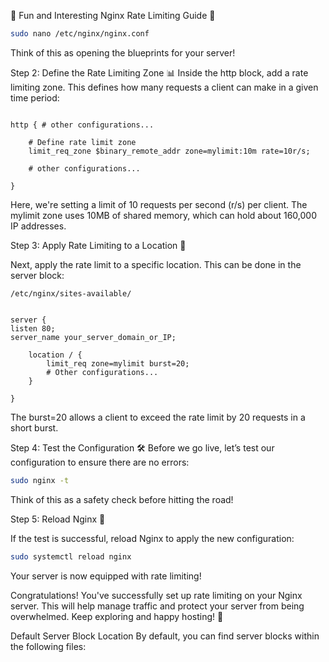 🎉 Fun and Interesting Nginx Rate Limiting Guide 🎉

```bash
sudo nano /etc/nginx/nginx.conf
```

Think of this as opening the blueprints for your server!

Step 2: Define the Rate Limiting Zone 📊
Inside the http block, add a rate limiting zone. This defines how many requests a client can make in a given time period:

```nginx

http { # other configurations...

    # Define rate limit zone
    limit_req_zone $binary_remote_addr zone=mylimit:10m rate=10r/s;

    # other configurations...

}
```

Here, we're setting a limit of 10 requests per second (r/s) per client. The mylimit zone uses 10MB of shared memory, which can hold about 160,000 IP addresses.

Step 3: Apply Rate Limiting to a Location 🚦

Next, apply the rate limit to a specific location. This can be done in the server block:

`/etc/nginx/sites-available/`

```nginx

server {
listen 80;
server_name your_server_domain_or_IP;

    location / {
        limit_req zone=mylimit burst=20;
        # Other configurations...
    }

}
```

The burst=20 allows a client to exceed the rate limit by 20 requests in a short burst.

Step 4: Test the Configuration 🛠️
Before we go live, let’s test our configuration to ensure there are no errors:

```bash
sudo nginx -t
```

Think of this as a safety check before hitting the road!

Step 5: Reload Nginx 🔄

If the test is successful, reload Nginx to apply the new configuration:

```bash
sudo systemctl reload nginx
```

Your server is now equipped with rate limiting!

Congratulations! You've successfully set up rate limiting on your Nginx server. This will help manage traffic and protect your server from being overwhelmed. Keep exploring and happy hosting! 🥳

Default Server Block Location
By default, you can find server blocks within the following files:
